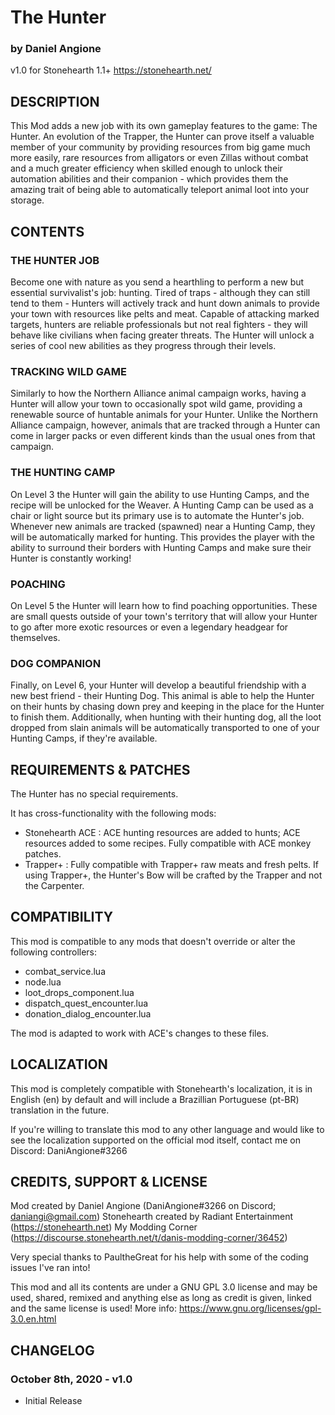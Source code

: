 # The Hunter
### by Daniel Angione
v1.0 for Stonehearth 1.1+
https://stonehearth.net/ 

## DESCRIPTION
This Mod adds a new job with its own gameplay features to the game: The Hunter.
An evolution of the Trapper, the Hunter can prove itself a valuable member of your community by providing resources from big game much more easily, rare resources from alligators or even Zillas without combat and a much greater efficiency when skilled enough to unlock their automation abilities and their companion - which provides them the amazing trait of being able to automatically teleport animal loot into your storage.

## CONTENTS

### THE HUNTER JOB
Become one with nature as you send a hearthling to perform a new but essential survivalist's job: hunting. Tired of traps - although they can still tend to them - Hunters will actively track and hunt down animals to provide your town with resources like pelts and meat. Capable of attacking marked targets, hunters are reliable professionals but not real fighters - they will behave like civilians when facing greater threats. The Hunter will unlock a series of cool new abilities as they progress through their levels.

### TRACKING WILD GAME
Similarly to how the Northern Alliance animal campaign works, having a Hunter will allow your town to occasionally spot wild game, providing a renewable source of huntable animals for your Hunter. Unlike the Northern Alliance campaign, however, animals that are tracked through a Hunter can come in larger packs or even different kinds than the usual ones from that campaign.

### THE HUNTING CAMP
On Level 3 the Hunter will gain the ability to use Hunting Camps, and the recipe will be unlocked for the Weaver. A Hunting Camp can be used as a chair or light source but its primary use is to automate the Hunter's job. Whenever new animals are tracked (spawned) near a Hunting Camp, they will be automatically marked for hunting. This provides the player with the ability to surround their borders with Hunting Camps and make sure their Hunter is constantly working!
	
### POACHING
On Level 5 the Hunter will learn how to find poaching opportunities. These are small quests outside of your town's territory that will allow your Hunter to go after more exotic resources or even a legendary headgear for themselves.
	
### DOG COMPANION
Finally, on Level 6, your Hunter will develop a beautiful friendship with a new best friend - their Hunting Dog. This animal is able to help the Hunter on their hunts by chasing down prey and keeping in the place for the Hunter to finish them. Additionally, when hunting with their hunting dog, all the loot dropped from slain animals will be automatically transported to one of your Hunting Camps, if they're available.

## REQUIREMENTS & PATCHES

The Hunter has no special requirements.

It has cross-functionality with the following mods:

- Stonehearth ACE : ACE hunting resources are added to hunts; ACE resources added to some recipes. Fully compatible with ACE monkey patches.
- Trapper+ : Fully compatible with Trapper+ raw meats and fresh pelts. If using Trapper+, the Hunter's Bow will be crafted by the Trapper and not the Carpenter.
	
## COMPATIBILITY

This mod is compatible to any mods that doesn't override or alter the following controllers:
- combat_service.lua
- node.lua
- loot_drops_component.lua
- dispatch_quest_encounter.lua
- donation_dialog_encounter.lua

The mod is adapted to work with ACE's changes to these files.

## LOCALIZATION

This mod is completely compatible with Stonehearth's localization, it is in English (en) by default and will include a Brazillian Portuguese (pt-BR) translation in the future.

If you're willing to translate this mod to any other language and would like to see the localization supported on the official mod itself, contact me on Discord:
DaniAngione#3266

## CREDITS, SUPPORT & LICENSE

Mod created by Daniel Angione (DaniAngione#3266 on Discord; daniangi@gmail.com)
Stonehearth created by Radiant Entertainment (https://stonehearth.net)
My Modding Corner (https://discourse.stonehearth.net/t/danis-modding-corner/36452)

Very special thanks to PaultheGreat for his help with some of the coding issues I've ran into!

This mod and all its contents are under a GNU GPL 3.0 license and may be used, shared, remixed and anything else as long as credit is given, linked and the same license is used! More info: https://www.gnu.org/licenses/gpl-3.0.en.html

## CHANGELOG

### October 8th, 2020 - v1.0
- Initial Release
